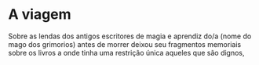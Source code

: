 # A viagem
Sobre as lendas dos antigos escritores de magia e aprendiz do/a (nome do mago dos grimorios) antes de morrer deixou seu fragmentos memoriais sobre os livros a onde tinha uma restrição única aqueles que são dignos,
<!--stackedit_data:
eyJoaXN0b3J5IjpbLTE5NjIzNTg2ODMsMTAxOTQ4MDMwNSwxNj
MyNjg1NTgyLC0yMDg4NzQ2NjEyXX0=
-->